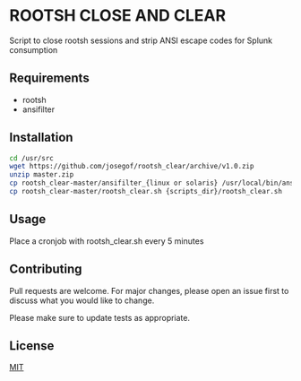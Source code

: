 # ROOTSH CLOSE AND CLEAR

Script to close rootsh sessions and strip ANSI escape codes for Splunk consumption

## Requirements

- rootsh
- ansifilter


## Installation

```bash
cd /usr/src
wget https://github.com/josegof/rootsh_clear/archive/v1.0.zip
unzip master.zip
cp rootsh_clear-master/ansifilter_{linux or solaris} /usr/local/bin/ansifilter
cp rootsh_clear-master/rootsh_clear.sh {scripts_dir}/rootsh_clear.sh
```

## Usage

Place a cronjob with rootsh_clear.sh every 5 minutes


## Contributing
Pull requests are welcome. For major changes, please open an issue first to discuss what you would like to change.

Please make sure to update tests as appropriate.

## License
[MIT](https://choosealicense.com/licenses/mit/)
